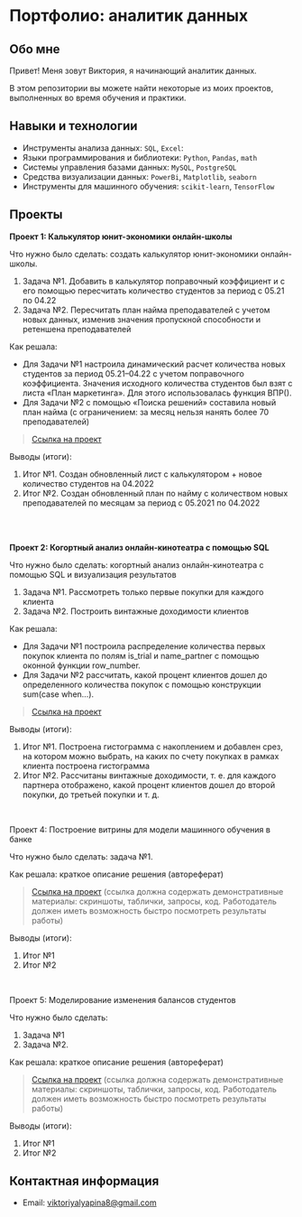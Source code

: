 # Портфолио: аналитик данных

## Обо мне 

Привет! Меня зовут Виктория, я начинающий аналитик данных. 

В этом репозитории вы можете найти некоторые из моих проектов, выполненных во время обучения и практики.
<br>

## Навыки и технологии
- Инструменты анализа данных: ``SQL``, ``Excel``: 
- Языки программирования и библиотеки: ``Python``, ``Pandas``, ``math`` 
- Системы управления базами данных: ``MySQL``, ``PostgreSQL``
- Средства визуализации данных: ``PowerBi``, ``Matplotlib``, ``seaborn``
- Инструменты для машинного обучения: ``scikit-learn``, ``TensorFlow``



## Проекты
<p> <strong>Проект 1: Калькулятор юнит-экономики онлайн-школы</strong></p> 
<p>Что нужно было сделать: создать калькулятор юнит-экономики онлайн-школы. <p>
<ol>
  <li>Задача №1. Добавить в калькулятор поправочный коэффициент и с его помощью пересчитать количество студентов за период с 05.21 по 04.22</li>
  <li>Задача №2. Пересчитать план найма преподавателей с учетом новых данных, изменив значения пропускной способности и ретеншена преподавателей</li>
</ol>

<p>Как решала:<p>
<ul>
 <li>Для Задачи №1 настроила динамический расчет количества новых студентов за период 05.21–04.22 с учетом поправочного коэффициента.
   Значения исходного количества студентов был взят с листа «План маркетинга». Для этого использовалась функция ВПР().</li>
  <li>Для Задачи №2 с помощью «Поиска решений» составила новый план найма (с ограничением: за месяц нельзя нанять более 70 преподавателей)</li> 
</ul>

> <a href="Проект №1.xlsx">Ссылка на проект</a>
 

<p>Выводы (итоги):<p>
<ol>
  <li>Итог №1. Создан обновленный лист с калькулятором + новое количество студентов на 04.2022</li>
  <li>Итог №2. Создан обновленный план по найму с количеством новых преподавателей по месяцам за период с 05.2021 по 04.2022</li>
</ol>
<br> 

<br> 
<p> <strong> Проект 2: Когортный анализ онлайн-кинотеатра с помощью SQL</strong></p>
<p>Что нужно было сделать: когортный анализ онлайн-кинотеатра с помощью SQL и визуализация результатов <p>
<ol>
  <li>Задача №1. Рассмотреть только первые покупки для каждого клиента</li>
  <li>Задача №2. Построить винтажные доходимости клиентов </li>
</ol>

<p>Как решала:<p>
<ul>
 <li>Для Задачи №1 построила распределение количества первых покупок клиента по полям is_trial и name_partner с помощью оконной функции row_number.</li>
  <li>Для Задачи №2  рассчитать, какой процент клиентов дошел до определенного количества покупок с помощью конструкции sum(case when…).</li> 
</ul>
  
> <a href="Проект №2.zip">Ссылка на проект</a>

  <p>Выводы (итоги):<p>
<ol>
  <li>Итог №1. Построена гистограмма с накоплением и добавлен срез, на котором можно выбрать, на каких по счету покупках в рамках клиента построена гистограмма</li>
  <li>Итог №2. Рассчитаны винтажные доходимости, т. е. для каждого партнера отображено, какой процент клиентов дошел до второй покупки, до третьей покупки и т. д.</li>
</ol>

<br> 
<p>Проект 4: Построение витрины для модели машинного обучения в банке </p> 
<p>Что нужно было сделать: задача №1.<p>
  
<p>Как решала: краткое описание решения (автореферат)<p>

> <a href="https://drive.google.com/drive/folders/1QOk5AAh6x7jK_yHgfKI2sUFYR7AWUi5u">Ссылка на проект</a>
(ссылка должна содержать демонстративные материалы: скриншоты, таблички, запросы, код. Работодатель должен иметь возможность быстро посмотреть результаты работы)
  
 <p>Выводы (итоги):<p>
<ol>
  <li>Итог №1</li>
  <li>Итог №2</li>
</ol>
<br> 


<p>Проект 5: Моделирование изменения балансов студентов</p> 
<p>Что нужно было сделать:<p>
<ol>
  <li>Задача №1</li>
  <li>Задача №2.</li>
</ol>

<p>Как решала: краткое описание решения (автореферат)<p>

> <a href="https://github.com/Skyproportfolio/data-analytics-5month/blob/main/Проект%205.xlsx">Ссылка на проект</a>
(ссылка должна содержать демонстративные материалы: скриншоты, таблички, запросы, код. Работодатель должен иметь возможность быстро посмотреть результаты работы)
 
 <p>Выводы (итоги):<p>
<ol>
  <li>Итог №1</li>
  <li>Итог №2</li>
</ol>

## Контактная информация
- Email: viktoriyalyapina8@gmail.com
